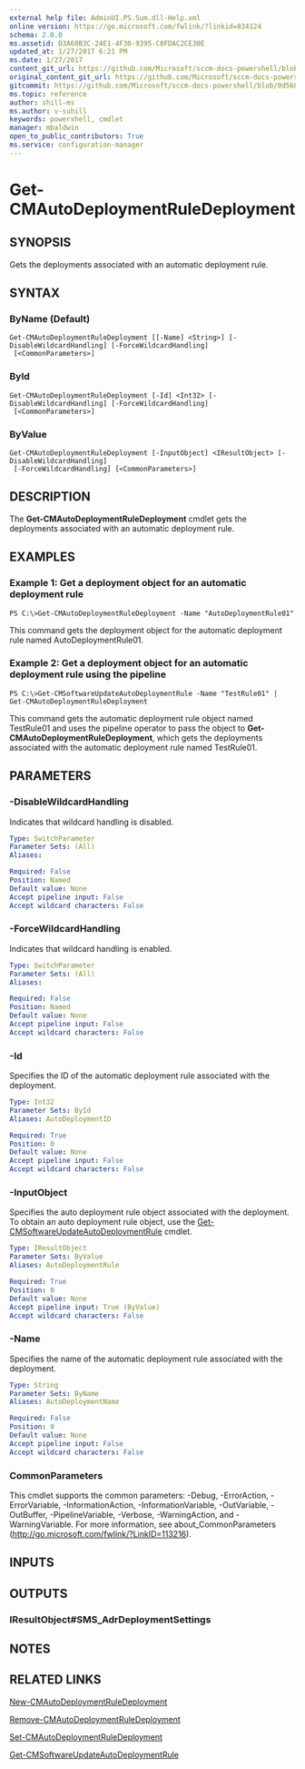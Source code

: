 ```yaml
---
external help file: AdminUI.PS.Sum.dll-Help.xml
online version: https://go.microsoft.com/fwlink/?linkid=834124
schema: 2.0.0
ms.assetid: D3A68B3C-24E1-4F30-9395-C8FDAC2CE30E
updated_at: 1/27/2017 6:21 PM
ms.date: 1/27/2017
content_git_url: https://github.com/Microsoft/sccm-docs-powershell/blob/master/sccm-cmdlets/ConfigurationManager/vlatest/Get-CMAutoDeploymentRuleDeployment.md
original_content_git_url: https://github.com/Microsoft/sccm-docs-powershell/blob/master/sccm-cmdlets/ConfigurationManager/vlatest/Get-CMAutoDeploymentRuleDeployment.md
gitcommit: https://github.com/Microsoft/sccm-docs-powershell/blob/0d568aaa1e8e67f5e8fbff3a4676788779689ecb/sccm-cmdlets/ConfigurationManager/vlatest/Get-CMAutoDeploymentRuleDeployment.md
ms.topic: reference
author: shill-ms
ms.author: v-suhill
keywords: powershell, cmdlet
manager: mbaldwin
open_to_public_contributors: True
ms.service: configuration-manager
---
```


# Get-CMAutoDeploymentRuleDeployment

## SYNOPSIS
Gets the deployments associated with an automatic deployment rule.

## SYNTAX

### ByName (Default)
```
Get-CMAutoDeploymentRuleDeployment [[-Name] <String>] [-DisableWildcardHandling] [-ForceWildcardHandling]
 [<CommonParameters>]
```

### ById
```
Get-CMAutoDeploymentRuleDeployment [-Id] <Int32> [-DisableWildcardHandling] [-ForceWildcardHandling]
 [<CommonParameters>]
```

### ByValue
```
Get-CMAutoDeploymentRuleDeployment [-InputObject] <IResultObject> [-DisableWildcardHandling]
 [-ForceWildcardHandling] [<CommonParameters>]
```

## DESCRIPTION
The **Get-CMAutoDeploymentRuleDeployment** cmdlet gets the deployments associated with an automatic deployment rule.

## EXAMPLES

### Example 1: Get a deployment object for an automatic deployment rule
```
PS C:\>Get-CMAutoDeploymentRuleDeployment -Name "AutoDeploymentRule01"
```

This command gets the deployment object for the automatic deployment rule named AutoDeploymentRule01.

### Example 2: Get a deployment object for an automatic deployment rule using the pipeline
```
PS C:\>Get-CMSoftwareUpdateAutoDeploymentRule -Name "TestRule01" | Get-CMAutoDeploymentRuleDeployment
```

This command gets the automatic deployment rule object named TestRule01 and uses the pipeline operator to pass the object to **Get-CMAutoDeploymentRuleDeployment**, which gets the deployments associated with the automatic deployment rule named TestRule01.

## PARAMETERS

### -DisableWildcardHandling
Indicates that wildcard handling is disabled.

```yaml
Type: SwitchParameter
Parameter Sets: (All)
Aliases:

Required: False
Position: Named
Default value: None
Accept pipeline input: False
Accept wildcard characters: False
```

### -ForceWildcardHandling
Indicates that wildcard handling is enabled.

```yaml
Type: SwitchParameter
Parameter Sets: (All)
Aliases:

Required: False
Position: Named
Default value: None
Accept pipeline input: False
Accept wildcard characters: False
```

### -Id
Specifies the ID of the automatic deployment rule associated with the deployment.

```yaml
Type: Int32
Parameter Sets: ById
Aliases: AutoDeploymentID

Required: True
Position: 0
Default value: None
Accept pipeline input: False
Accept wildcard characters: False
```

### -InputObject
Specifies the auto deployment rule object associated with the deployment.
To obtain an auto deployment rule object, use the [Get-CMSoftwareUpdateAutoDeploymentRule](./Get-CMSoftwareUpdateAutoDeploymentRule.md) cmdlet.

```yaml
Type: IResultObject
Parameter Sets: ByValue
Aliases: AutoDeploymentRule

Required: True
Position: 0
Default value: None
Accept pipeline input: True (ByValue)
Accept wildcard characters: False
```

### -Name
Specifies the name of the automatic deployment rule associated with the deployment.

```yaml
Type: String
Parameter Sets: ByName
Aliases: AutoDeploymentName

Required: False
Position: 0
Default value: None
Accept pipeline input: False
Accept wildcard characters: False
```

### CommonParameters
This cmdlet supports the common parameters: -Debug, -ErrorAction, -ErrorVariable, -InformationAction, -InformationVariable, -OutVariable, -OutBuffer, -PipelineVariable, -Verbose, -WarningAction, and -WarningVariable. For more information, see about_CommonParameters (http://go.microsoft.com/fwlink/?LinkID=113216).

## INPUTS

## OUTPUTS

### IResultObject#SMS_AdrDeploymentSettings

## NOTES

## RELATED LINKS

[New-CMAutoDeploymentRuleDeployment](xref:ConfigurationManager/vlatest/New-CMAutoDeploymentRuleDeployment.md)

[Remove-CMAutoDeploymentRuleDeployment](xref:ConfigurationManager/vlatest/Remove-CMAutoDeploymentRuleDeployment.md)

[Set-CMAutoDeploymentRuleDeployment](xref:ConfigurationManager/vlatest/Set-CMAutoDeploymentRuleDeployment.md)

[Get-CMSoftwareUpdateAutoDeploymentRule](xref:ConfigurationManager/vlatest/Get-CMSoftwareUpdateAutoDeploymentRule.md)
